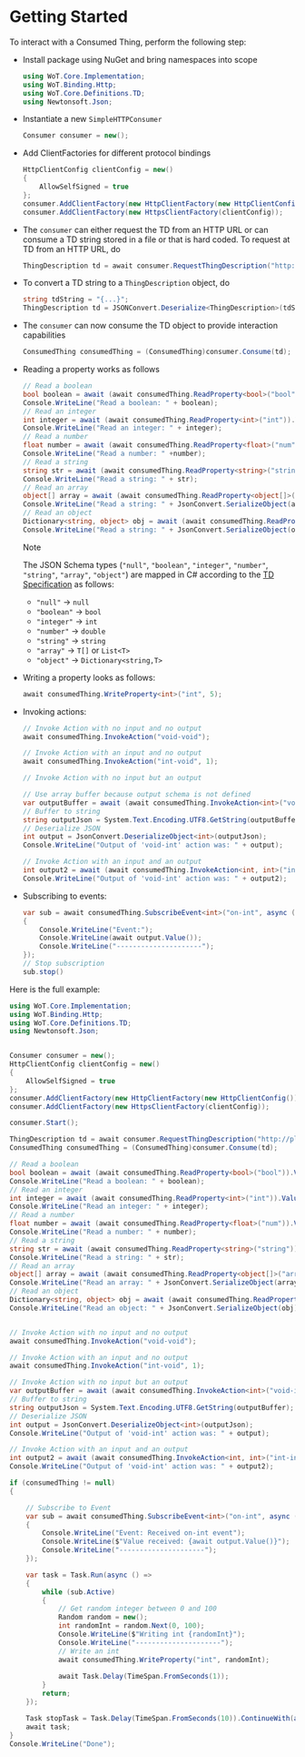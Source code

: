 # Getting Started

To interact with a Consumed Thing, perform the following step:

* Install package using NuGet and bring namespaces into scope
  
    ```csharp
    using WoT.Core.Implementation;
    using WoT.Binding.Http;
    using WoT.Core.Definitions.TD;
    using Newtonsoft.Json;
    ```

* Instantiate a new ``SimpleHTTPConsumer``

    ```csharp
    Consumer consumer = new();
    ```

* Add ClientFactories for different protocol bindings

  ```csharp
  HttpClientConfig clientConfig = new()
  {
      AllowSelfSigned = true
  };
  consumer.AddClientFactory(new HttpClientFactory(new HttpClientConfig()));
  consumer.AddClientFactory(new HttpsClientFactory(clientConfig));
  ```

* The ``consumer`` can either request the TD from an HTTP URL or can consume a TD string stored in a file or that is hard coded. To request at TD from an HTTP URL, do

    ```csharp
    ThingDescription td = await consumer.RequestThingDescription("http://plugfest.thingweb.io:80/http-data-schema-thing/");
    ```

* To convert a TD string to a ``ThingDescription`` object, do
  
    ```csharp
    string tdString = "{...}";
    ThingDescription td = JSONConvert.Deserialize<ThingDescription>(tdString);
    ```

* The ``consumer`` can now consume the TD object to provide interaction capabilities

    ```csharp
    ConsumedThing consumedThing = (ConsumedThing)consumer.Consume(td);
    ```

* Reading a property works as follows
  
    ```csharp
    // Read a boolean
    bool boolean = await (await consumedThing.ReadProperty<bool>("bool")).Value();
    Console.WriteLine("Read a boolean: " + boolean);
    // Read an integer
    int integer = await (await consumedThing.ReadProperty<int>("int")).Value();
    Console.WriteLine("Read an integer: " + integer);
    // Read a number
    float number = await (await consumedThing.ReadProperty<float>("num")).Value();
    Console.WriteLine("Read a number: " +number);
    // Read a string
    string str = await (await consumedThing.ReadProperty<string>("string")).Value();
    Console.WriteLine("Read a string: " + str);
    // Read an array
    object[] array = await (await consumedThing.ReadProperty<object[]>("array")).Value();
    Console.WriteLine("Read a string: " + JsonConvert.SerializeObject(array));
    // Read an object
    Dictionary<string, object> obj = await (await consumedThing.ReadProperty<Dictionary<string, object>>("object")).Value();
    Console.WriteLine("Read a string: " + JsonConvert.SerializeObject(obj));
    ```

    > [!NOTE]
    > The JSON Schema types (``"null"``, ``"boolean"``, ``"integer"``, ``"number"``, ``"string"``, ``"array"``, ``"object"``) are mapped in C# according to the [TD Specification](https://www.w3.org/TR/wot-thing-description11) as follows:
    > * ``"null"`` &rarr; ``null``
    > * ``"boolean"`` &rarr; ``bool``
    > * ``"integer"`` &rarr; ``int``
    > * ``"number"`` &rarr; ``double``
    > * ``"string"`` &rarr; ``string``
    > * ``"array"`` &rarr; ``T[]`` or ``List<T>``
    > * ``"object"`` &rarr; ``Dictionary<string,T>``

* Writing a property looks as follows:

    ```csharp
    await consumedThing.WriteProperty<int>("int", 5);
    ```

* Invoking actions:

    ```csharp
    // Invoke Action with no input and no output
    await consumedThing.InvokeAction("void-void");

    // Invoke Action with an input and no output
    await consumedThing.InvokeAction("int-void", 1);

    // Invoke Action with no input but an output

    // Use array buffer because output schema is not defined
    var outputBuffer = await (await consumedThing.InvokeAction<int>("void-int")).ArrayBuffer();
    // Buffer to string
    string outputJson = System.Text.Encoding.UTF8.GetString(outputBuffer);
    // Deserialize JSON
    int output = JsonConvert.DeserializeObject<int>(outputJson);
    Console.WriteLine("Output of 'void-int' action was: " + output);

    // Invoke Action with an input and an output
    int output2 = await (await consumedThing.InvokeAction<int, int>("int-int", 4)).Value();
    Console.WriteLine("Output of 'void-int' action was: " + output2);
    ```

* Subscribing to events:
  
    ```csharp
    var sub = await consumedThing.SubscribeEvent<int>("on-int", async (output) =>
    {
        Console.WriteLine("Event:");
        Console.WriteLine(await output.Value());
        Console.WriteLine("---------------------");
    });
    // Stop subscription
    sub.stop()
    ```

Here is the full example:

```csharp
using WoT.Core.Implementation;
using WoT.Binding.Http;
using WoT.Core.Definitions.TD;
using Newtonsoft.Json;


Consumer consumer = new();
HttpClientConfig clientConfig = new()
{
    AllowSelfSigned = true
};
consumer.AddClientFactory(new HttpClientFactory(new HttpClientConfig()));
consumer.AddClientFactory(new HttpsClientFactory(clientConfig));

consumer.Start();

ThingDescription td = await consumer.RequestThingDescription("http://plugfest.thingweb.io:80/http-data-schema-thing/");
ConsumedThing consumedThing = (ConsumedThing)consumer.Consume(td);

// Read a boolean
bool boolean = await (await consumedThing.ReadProperty<bool>("bool")).Value();
Console.WriteLine("Read a boolean: " + boolean);
// Read an integer
int integer = await (await consumedThing.ReadProperty<int>("int")).Value();
Console.WriteLine("Read an integer: " + integer);
// Read a number
float number = await (await consumedThing.ReadProperty<float>("num")).Value();
Console.WriteLine("Read a number: " + number);
// Read a string
string str = await (await consumedThing.ReadProperty<string>("string")).Value();
Console.WriteLine("Read a string: " + str);
// Read an array
object[] array = await (await consumedThing.ReadProperty<object[]>("array")).Value();
Console.WriteLine("Read an array: " + JsonConvert.SerializeObject(array));
// Read an object
Dictionary<string, object> obj = await (await consumedThing.ReadProperty<Dictionary<string, object>>("object")).Value();
Console.WriteLine("Read an object: " + JsonConvert.SerializeObject(obj));


// Invoke Action with no input and no output
await consumedThing.InvokeAction("void-void");

// Invoke Action with an input and no output
await consumedThing.InvokeAction("int-void", 1);

// Invoke Action with no input but an output
var outputBuffer = await (await consumedThing.InvokeAction<int>("void-int")).ArrayBuffer();
// Buffer to string
string outputJson = System.Text.Encoding.UTF8.GetString(outputBuffer);
// Deserialize JSON
int output = JsonConvert.DeserializeObject<int>(outputJson);
Console.WriteLine("Output of 'void-int' action was: " + output);

// Invoke Action with an input and an output
int output2 = await (await consumedThing.InvokeAction<int, int>("int-int", 4)).Value();
Console.WriteLine("Output of 'void-int' action was: " + output2);

if (consumedThing != null)
{

    // Subscribe to Event
    var sub = await consumedThing.SubscribeEvent<int>("on-int", async (output) =>
    {
        Console.WriteLine("Event: Received on-int event");
        Console.WriteLine($"Value received: {await output.Value()}");
        Console.WriteLine("---------------------");
    });

    var task = Task.Run(async () =>
    {
        while (sub.Active)
        {
            // Get random integer between 0 and 100
            Random random = new();
            int randomInt = random.Next(0, 100);
            Console.WriteLine($"Writing int {randomInt}");
            Console.WriteLine("---------------------");
            // Write an int
            await consumedThing.WriteProperty("int", randomInt);
            
            await Task.Delay(TimeSpan.FromSeconds(1));
        }
        return;
    });

    Task stopTask = Task.Delay(TimeSpan.FromSeconds(10)).ContinueWith(async (task) => { await sub.Stop(); });
    await task;
}
Console.WriteLine("Done");
```
